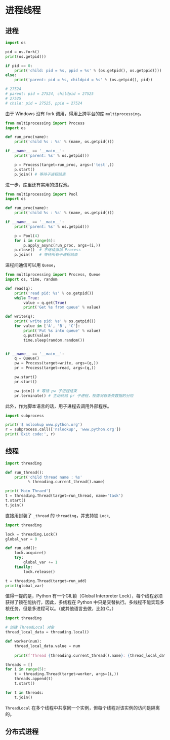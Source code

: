 # 进程线程

## 进程

```py
import os

pid = os.fork()
print(os.getpid())

if pid == 0:
    print('child: pid = %s, ppid = %s' % (os.getpid(), os.getppid()))
else:
    print('parent: pid = %s, childpid = %s' % (os.getpid(), pid))

# 27524
# parent: pid = 27524, childpid = 27525
# 27525
# child: pid = 27525, ppid = 27524

```

由于 Windows 没有 fork 调用，得用上跨平台的库 `multiprocessing`。

```py
from multiprocessing import Process
import os

def run_proc(name):
    print('child %s : %s' % (name, os.getpid()))

if __name__ == '__main__':
    print('parent: %s' % os.getpid())

    p = Process(target=run_proc, args=('test',))
    p.start()
    p.join() # 等待子进程结束
``` 

进一步，库里还有实用的进程池。

```py
from multiprocessing import Pool
import os

def run_proc(name):
    print('child %s : %s' % (name, os.getpid()))

if __name__ == '__main__':
    print('parent: %s' % os.getpid())

    p = Pool(4)
    for i in range(6):
        p.apply_async(run_proc, args=(i,))
    p.close()  # 不继续添加 Process
    p.join()   # 等待所有子进程结束
```

进程间通信可以用 `Queue`，

```py
from multiprocessing import Process, Queue
import os, time, random

def read(q):
    print('read pid: %s' % os.getpid())
    while True:
        value = q.get(True)
        print('Get %s from queue' % value)

def write(q):
    print('write pid: %s' % os.getpid())
    for value in ['A', 'B', 'C']:
        print('Put %s into queue' % value)
        q.put(value)
        time.sleep(random.random())


if __name__ == '__main__':
    q = Queue()
    pw = Process(target=write, args=(q,))
    pr = Process(target=read, args=(q,))

    pw.start()
    pr.start()

    pw.join() # 等待 pw 子进程结束
    pr.terminate() # 主动终结 pr 子进程，视情况有丢失数据的分险
```




此外，作为脚本语言的话，用子进程去调用外部程序。

```py
import subprocess

print('$ nslookup www.python.org')
r = subprocess.call(['nslookup', 'www.python.org'])
print('Exit code:', r)
```

## 线程

```py
import threading

def run_thread():
    print('child thread name : %s' 
          % threading.current_thread().name)

print('Main Thraed')
t = threading.Thread(target=run_thread, name='task')
t.start()
t.join()
```

直接用封装了 `_thread` 的 `threading`，并支持锁 `Lock`,

```py
import threading

lock = threading.Lock()
global_var = 0

def run_add():
    lock.acquire()
    try:
        global_var += 1
    finally:
        lock.release()

t = threading.Thread(target=run_add)
print(global_var)
```

值得一提的是，Python 有一个GIL锁（Global Interpreter Lock），每个线程必须获得了锁在能执行，因此，多线程在 Python 中只是交替执行。多线程不能实现多核任务，但是多进程可以。（或其他语言去做，比如 C。）

```py
import threading

# 创建 ThreadLocal 对象
thread_local_data = threading.local()

def worker(num):
    thread_local_data.value = num
    
    print(f'Thread {threading.current_thread().name}: {thread_local_data.value}')

threads = []
for i in range(5):
    t = threading.Thread(target=worker, args=(i,))
    threads.append(t)
    t.start()

for t in threads:
    t.join()
```

`ThreadLocal` 在多个线程中共享同一个实例，但每个线程对该实例的访问是隔离的。

## 分布式进程
